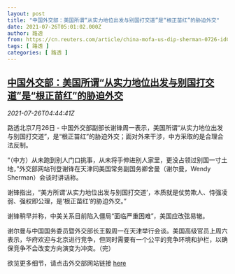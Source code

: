 ```yaml
---
layout: post
title: "中国外交部：美国所谓“从实力地位出发与别国打交道”是“根正苗红”的胁迫外交"
date: 2021-07-26T05:01:02.000Z
author: 路透
from: https://cn.reuters.com/article/china-mofa-us-dip-sherman-0726-idCNKBS2EW0BK
tags: [ 路透 ]
categories: [ 路透 ]
---
```

<!--1627275662000-->
[中国外交部：美国所谓“从实力地位出发与别国打交道”是“根正苗红”的胁迫外交](https://cn.reuters.com/article/china-mofa-us-dip-sherman-0726-idCNKBS2EW0BK)
------

<div>
<div><i>2021-07-26T04:44:41Z</i></div><p>路透北京7月26日 - 中国外交部副部长谢锋周一表示，美国所谓“从实力地位出发与别国打交道”，是“根正苗红”的胁迫外交；面对外来干涉，中方采取的是合理合法反制。</p><p>“（中方）从未跑到别人门口挑事，从未将手伸进别人家里，更没占领过别国一寸土地，”外交部网站刊登谢锋在天津同美国常务副国务卿舍曼（谢尔曼，Wendy Sherman）会谈时讲话称。</p><p>谢锋指出，“美方所谓‘从实力地位出发与别国打交道’，本质就是仗势欺人、恃强凌弱、强权即公理，是‘根正苗红’的胁迫外交。”</p><p>谢锋稍早并称，中美关系目前陷入僵局“面临严重困难”，美国应改弦易辙。</p><p>谢尔曼与中国国务委员暨外交部长王毅周一在天津举行会谈。美国高级官员上周六表示，华府欢迎与北京进行竞争，但同时需要有一个公平的竞争环境和护栏，以确保竞争不会改变方向演变为冲突。（完）</p><p>欲览更多细节，请点击外交部网站链接 <a href="https://www.fmprc.gov.cn/web/wjbxw_673019/">here</a></p>
</div>
